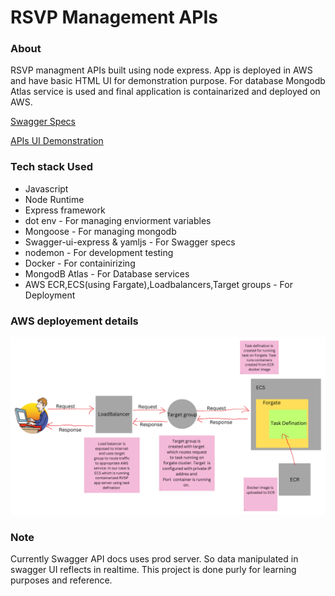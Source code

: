 <h1>RSVP Management APIs</h1>

<h3>About</h3>
<p>RSVP managment APIs built using node express. App is deployed in AWS and have basic HTML UI for demonstration purpose. For database  Mongodb Atlas service is used and final application is containarized and deployed on AWS.
</p>

<a href="http://rsvp-loadbalancer-1323748626.us-east-1.elb.amazonaws.com/api-docs/" target="_blank">Swagger Specs</a>

<a href="http://rsvp-loadbalancer-1323748626.us-east-1.elb.amazonaws.com/" target="_blank">APIs UI Demonstration </a>


<h3>Tech stack Used</h3>
<ul>
  <li>Javascript</li>
  <li>Node Runtime</li>
  <li>Express framework</li>
  <li>dot env - For managing enviorment variables</li>
  <li>Mongoose - For managing mongodb</li>
  <li>Swagger-ui-express & yamljs - For Swagger specs</li>
  <li>nodemon - For development testing</li>
  <li>Docker - For containirizing </li>
  <li>MongodB Atlas - For Database services</li>
  <li>AWS ECR,ECS(using Fargate),Loadbalancers,Target groups - For Deployment</li>
</ul>

<h3>AWS deployement details</h3>

![AWS Deployment](aws_flow.png)



<h3>Note</h3>

<p>Currently Swagger API docs uses prod server. So data manipulated in swagger UI reflects in realtime. This project is done purly for learning purposes and reference.</p>

